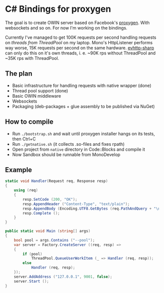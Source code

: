 C# Bindings for proxygen
========================

The goal is to create OWIN server based on Facebook's [proxygen](https://github.com/facebook/proxygen/). With websockets and so on. For now I'm working on the bindings.

Currently I've managed to get 100K requests per second handling requests on *threads from ThreadPool* on my laptop. Mono's HttpListener performs way worse, 15K requests per second on the same hardware. [evhttp-sharp](https://github.com/kekekeks/evhttp-sharp) can only do this on it's own threads, i. e. ~90K rps without ThreadPool and ~35K rps with ThreadPool.


The plan
--------

- Basic infrastructure for handling requests with native wrapper (done)
- Thread pool support (done)
- Basic OWIN middleware
- Websockets
- Packaging (deb-packages + glue assembly to be published via NuGet)


How to compile
--------------

- Run `./bootstrap.sh` and wait until proxygen installer hangs on its tests, then Ctrl+C
- Run `./getnative.sh` (it collects .so-files and fixes rpath)
- Open project from `native` directory in Code::Blocks and compile it
- Now Sandbox should be runnable from MonoDevelop


Example
-------

```csharp
static void Handler(Request req, Response resp)
{
	using (req)
	{
		resp.SetCode (200, "OK");
		resp.AppendHeader ("Content-Type", "text/plain");
		resp.AppendBody (Encoding.UTF8.GetBytes (req.PathAndQuery + "\n"));
		resp.Complete ();
	}
}

public static void Main (string[] args)
{
	bool pool = args.Contains ("--pool");
	var server = Factory.CreateServer ((req, resp) =>
	{
		if (pool)
			ThreadPool.QueueUserWorkItem (_ => Handler (req, resp));
		else
			Handler (req, resp);
	});
	server.AddAddress ("127.0.0.1", 9001, false);
	server.Start ();
}
```


